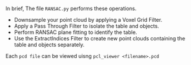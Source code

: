 
In brief, The file ```RANSAC.py``` performs these operations.

- Downsample your point cloud by applying a Voxel Grid Filter.
- Apply a Pass Through Filter to isolate the table and objects.
- Perform RANSAC plane fitting to identify the table.
- Use the ExtractIndices Filter to create new point clouds containing the table and objects separately.

Each ```pcd file``` can be viewed uisng ```pcl_viewer <filename>.pcd```
